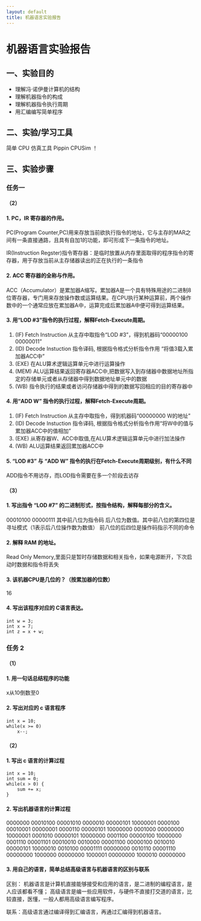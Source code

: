 ```yaml
---
layout: default
title: 机器语言实验报告
---
```


# 机器语言实验报告

## 一、实验目的
* 理解冯·诺伊曼计算机的结构
* 理解机器指令的构成
* 理解机器指令执行周期
* 用汇编编写简单程序

## 二、实验/学习工具
简单 CPU 仿真工具 Pippin CPUSim ！

## 三、实验步骤
### 任务一
#### （2）
#### 1. PC，IR 寄存器的作用。
PC(Program Counter,PC)用来存放当前欲执行指令的地址，它与主存的MAR之间有一条直接通路，且具有自加1的功能，即可形成下一条指令的地址。

IR(Instruction Regster)指令寄存器：是临时放置从内存里面取得的程序指令的寄存器，用于存放当前从主存储器读出的正在执行的一条指令
#### 2. ACC 寄存器的全称与作用。
ACC（Accumulator）是累加器A缩写。累加器A是一个具有特殊用途的二进制8位寄存器，专门用来存放操作数或运算结果。在CPU执行某种运算前，两个操作数中的一个通常应放在累加器A中，运算完成后累加器A中便可得到运算结果。

#### 3. 用“LOD #3”指令的执行过程，解释Fetch-Execute周期。
1. (IF) Fetch Instruction 从主存中取指令“LOD #3”，得到机器码“00000100 00000011” 
2. (ID) Decode Instuction 指令译码, 根据指令格式分析指令作用 “将值3载入累加器ACC中” 
3. (EXE) 在ALU算术逻辑运算单元中进行运算操作 
4. (MEM) ALU运算结果返回寄存器ACC中,把数据写入到存储器中数据地址所指定的存储单元或者从存储器中得到数据地址单元中的数据
5. (WB) 指令执行的结果或者访问存储器中得到的数据写回相应的目的寄存器中

#### 4. 用“ADD W” 指令的执行过程，解释Fetch-Execute周期。
1. (IF) Fetch Instruction 从主存中取指令，得到机器码“00000000 W的地址” 
2. (ID) Decode Instuction 指令译码, 根据指令格式分析指令作用“将W中的值与累加器ACC中的值相加” 
3. (EXE) 从寄存器W、ACC中取值,在ALU算术逻辑运算单元中进行加法操作 
4. (WB) ALU运算结果返回累加器ACC中

#### 5. “LOD #3” 与 “ADD W” 指令的执行在Fetch-Execute周期级别，有什么不同
ADD指令不用访存，而LOD指令需要在多一个阶段去访存

#### （3）
#### 1. 写出指令 “LOD #7” 的二进制形式，按指令结构，解释每部分的含义。
00010100 00000111 其中前八位为指令码 后八位为数值。其中前八位的第四位是寻址模式（1表示后八位操作数为数值） 前八位的后四位是操作码指示不同的命令
#### 2. 解释 RAM 的地址。
Read Only Memory,里面只是暂时存储数据和相关指令，如果电源断开，下次启动时数据和指令将丢失
#### 3. 该机器CPU是几位的？（按累加器的位数）
16
#### 4. 写出该程序对应的 C语言表达。
```
int w = 3; 
int x = 7; 
int z = x + w;
```

### 任务 2
#### （1）

#### 1. 用一句话总结程序的功能
x从10倒数至0
#### 2. 写出对应的 c 语言程序
```
int x = 10;
while(x >= 0) 
    x--;
```
#### （2）
#### 1. 写出 c 语言的计算过程
```
int x = 10;
int sum = 0;
while(x > 0) {
    sum += x;
}
```
#### 2. 写出机器语言的计算过程
0000000 00010100 00001010 0000010 00000101 10000001 0000100 00010001 00000001 0000110 00000101 10000000 0001000 00000000 10000001 0001010 00000101 10000000 0001100 00000100 10000000
0001110 00001101 00010010 0010000 00001100 00000100 0010010 00000101 10000010 0010100 00001111 00000000 0010110 00001110 00000000 1000000 00000000 1000001 00000000 1000010 00000000
#### 3. 用自己的语言，简单总结高级语言与机器语言的区别与联系
区别：
机器语言是计算机直接能够接受和应用的语言，是二进制的编程语言，是人应该都看不懂；
高级语言是编一些应用软件，与硬件不直接打交道的语言，比较直接，医懂，一般人都用高级语言编写程序。

联系：高级语言通过编译得到汇编语言，再通过汇编得到机器语言。







